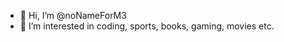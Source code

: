 - 👋 Hi, I’m @noNameForM3
- 👀 I’m interested in coding, sports, books, gaming, movies etc.

<!---
noNameForM3/noNameForM3 is a ✨ special ✨ repository because its `README.md` (this file) appears on your GitHub profile.
You can click the Preview link to take a look at your changes.
--->
